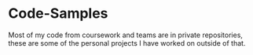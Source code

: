 # Code-Samples
Most of my code from coursework and teams are in private repositories, these are some of the personal projects I have worked on outside of that.
